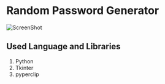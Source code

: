# Random Password Generator 
![ScreenShot](https://user-images.githubusercontent.com/37272507/119679436-fa916280-be5d-11eb-959e-4f3ec006266d.jpg)
## Used Language and Libraries
1. Python
1. Tkinter
1. pyperclip
